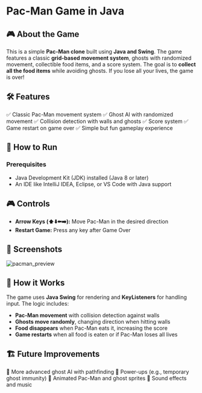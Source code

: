 # Pac-Man Game in Java


## 🎮 About the Game
This is a simple **Pac-Man clone** built using **Java and Swing**. The game features a classic **grid-based movement system**, ghosts with randomized movement, collectible food items, and a score system. The goal is to **collect all the food items** while avoiding ghosts. If you lose all your lives, the game is over!

## 🛠️ Features
✅ Classic Pac-Man movement system
✅ Ghost AI with randomized movement
✅ Collision detection with walls and ghosts
✅ Score system
✅ Game restart on game over
✅ Simple but fun gameplay experience

## 🚀 How to Run
### **Prerequisites**
- Java Development Kit (JDK) installed (Java 8 or later)
- An IDE like IntelliJ IDEA, Eclipse, or VS Code with Java support

## 🎮 Controls
- **Arrow Keys (⬆️⬇️⬅️➡️):** Move Pac-Man in the desired direction
- **Restart Game:** Press any key after Game Over

## 📸 Screenshots
![pacman_preview](https://github.com/user-attachments/assets/86b33d07-6ef1-490f-b707-781a287ca56c)

## 🔧 How it Works
The game uses **Java Swing** for rendering and **KeyListeners** for handling input. The logic includes:
- **Pac-Man movement** with collision detection against walls
- **Ghosts move randomly**, changing direction when hitting walls
- **Food disappears** when Pac-Man eats it, increasing the score
- **Game restarts** when all food is eaten or if Pac-Man loses all lives

## 🏗️ Future Improvements
🔹 More advanced ghost AI with pathfinding
🔹 Power-ups (e.g., temporary ghost immunity)
🔹 Animated Pac-Man and ghost sprites
🔹 Sound effects and music

